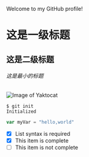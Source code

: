 Welcome to my GitHub profile!
# 这是一级标题
## 这是二级标题
###### 这是最小的标题
![Image of Yaktocat](https://octodex.github.com/images/yaktocat.png)

```
$ git init
Initialized 
```
``` javascript
var myVar = "hello,world"
```

- [x] List syntax is required
- [x] This item is complete
- [ ] This item is not complete
